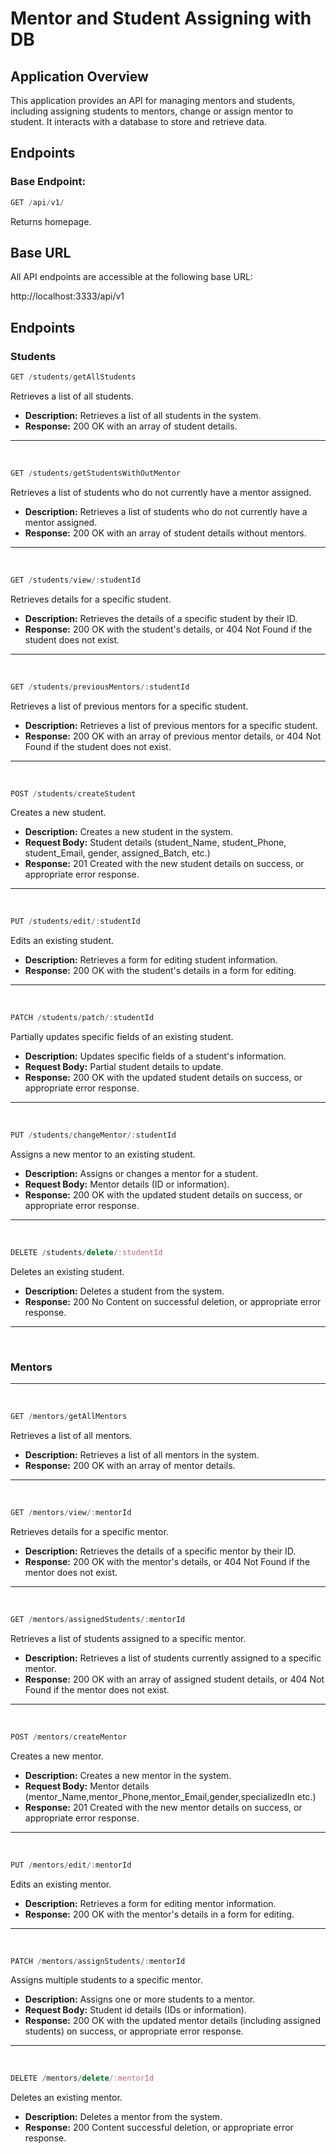 # Mentor and Student Assigning with DB

## Application Overview

This application provides an API for managing mentors and students, including assigning students to mentors, change or assign mentor to student.  It interacts with a database to store and retrieve data.

## Endpoints

### Base Endpoint:
```javascript
GET /api/v1/
```
Returns homepage.


## Base URL

All API endpoints are accessible at the following base URL:

http://localhost:3333/api/v1
## Endpoints

### Students
```js
GET /students/getAllStudents
```
Retrieves a list of all students.
- **Description:** Retrieves a list of all students in the system.
- **Response:** 200 OK with an array of student details.

___
</br>

```js
GET /students/getStudentsWithOutMentor
```
Retrieves a list of students who do not currently have a mentor assigned.
- **Description:** Retrieves a list of students who do not currently have a mentor assigned.
- **Response:** 200 OK with an array of student details without mentors.

___
</br>

```js
GET /students/view/:studentId
```
Retrieves details for a specific student.
- **Description:** Retrieves the details of a specific student by their ID.
- **Response:** 200 OK with the student's details, or 404 Not Found if the student does not exist.

___
</br>

```js
GET /students/previousMentors/:studentId
```
Retrieves a list of previous mentors for a specific student.
- **Description:** Retrieves a list of previous mentors for a specific student.
- **Response:** 200 OK with an array of previous mentor details, or 404 Not Found if the student does not exist.

___
</br>

```js
POST /students/createStudent
```
Creates a new student.
- **Description:** Creates a new student in the system.
- **Request Body:** Student details (student_Name, student_Phone, student_Email, gender, assigned_Batch, etc.)
- **Response:** 201 Created with the new student details on success, or appropriate error response.
___
</br>

```js
PUT /students/edit/:studentId
```
Edits an existing student.
- **Description:** Retrieves a form for editing student information.
- **Response:** 200 OK with the student's details in a form for editing.
___
</br>

```js
PATCH /students/patch/:studentId

```
Partially updates specific fields of an existing student.
- **Description:** Updates specific fields of a student's information.
- **Request Body:** Partial student details to update.
- **Response:** 200 OK with the updated student details on success, or appropriate error response.
___
</br>

```js
PUT /students/changeMentor/:studentId

```
Assigns a new mentor to an existing student.
- **Description:** Assigns or changes a mentor for a student.
- **Request Body:** Mentor details (ID or information).
- **Response:** 200 OK with the updated student details on success, or appropriate error response.
___
</br>

```js
DELETE /students/delete/:studentId
```
Deletes an existing student.
- **Description:** Deletes a student from the system.
- **Response:** 200 No Content on successful deletion, or appropriate error response.

___
</br>

### Mentors

___
</br>

```js
GET /mentors/getAllMentors
```
Retrieves a list of all mentors.
- **Description:** Retrieves a list of all mentors in the system.
- **Response:** 200 OK with an array of mentor details.
___
</br>

```js
GET /mentors/view/:mentorId
```
Retrieves details for a specific mentor.
- **Description:** Retrieves the details of a specific mentor by their ID.
- **Response:** 200 OK with the mentor's details, or 404 Not Found if the mentor does not exist.
___
</br>

```js
GET /mentors/assignedStudents/:mentorId
```
Retrieves a list of students assigned to a specific mentor.
- **Description:** Retrieves a list of students currently assigned to a specific mentor.
- **Response:** 200 OK with an array of assigned student details, or 404 Not Found if the mentor does not exist.
___
</br>

```js
POST /mentors/createMentor
```
Creates a new mentor.
- **Description:** Creates a new mentor in the system.
- **Request Body:** Mentor details (mentor_Name,mentor_Phone,mentor_Email,gender,specializedIn etc.)
- **Response:** 201 Created with the new mentor details on success, or appropriate error response.
___
</br>

```js
PUT /mentors/edit/:mentorId
```
Edits an existing mentor.
- **Description:** Retrieves a form for editing mentor information.
- **Response:** 200 OK with the mentor's details in a form for editing.
___
</br>

```js
PATCH /mentors/assignStudents/:mentorId
```
Assigns multiple students to a specific mentor.
- **Description:** Assigns one or more students to a mentor.
- **Request Body:** Student id details (IDs or information).
- **Response:** 200 OK with the updated mentor details (including assigned students) on success, or appropriate error response.
___
</br>

```js
DELETE /mentors/delete/:mentorId
```
Deletes an existing mentor.
- **Description:** Deletes a mentor from the system.
- **Response:** 200 Content successful deletion, or appropriate error response.

